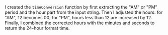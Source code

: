 I created the `timeConversion` function by first extracting the "AM" or "PM" period and the hour part from the input string. Then I adjusted the hours: for "AM", 12 becomes 00; for "PM", hours less than 12 are increased by 12. Finally, I combined the corrected hours with the minutes and seconds to return the 24-hour format time.
